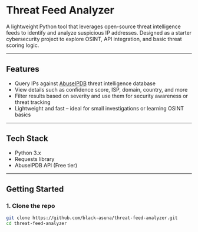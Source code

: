 #  Threat Feed Analyzer

A lightweight Python tool that leverages open-source threat intelligence feeds to identify and analyze suspicious IP addresses. Designed as a starter cybersecurity project to explore OSINT, API integration, and basic threat scoring logic.

---

##  Features

-  Query IPs against [AbuseIPDB](https://www.abuseipdb.com/) threat intelligence database  
-  View details such as confidence score, ISP, domain, country, and more  
-  Filter results based on severity and use them for security awareness or threat tracking  
-  Lightweight and fast – ideal for small investigations or learning OSINT basics

---

##  Tech Stack

- Python 3.x  
- Requests library  
- AbuseIPDB API (Free tier)

---

##  Getting Started

### 1. Clone the repo
```bash
git clone https://github.com/black-asuna/threat-feed-analyzer.git
cd threat-feed-analyzer
